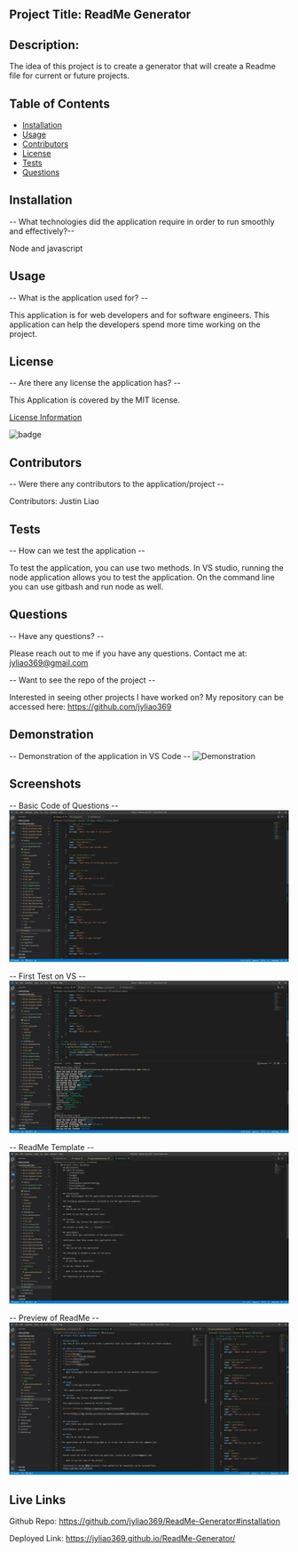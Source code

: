 ## Project Title: ReadMe Generator

  ## Description:
  The idea of this project is to create a generator that will create a Readme file for current or future projects.

  ## Table of Contents
  * [Installation](#installation)
  * [Usage](#usage)
  * [Contributors](#contributors)
  * [License](#license)
  * [Tests](#tests)
  * [Questions](#questions)
  
  ## Installation
  -- What technologies did the application require in order to run smoothly and effectively?--

  Node and javascript

  ## Usage
  -- What is the application used for? --

  This application is for web developers and for software engineers. This application can help the developers spend more time working on the project.

  ## License
  -- Are there any license the application has? --

  This Application is covered by the MIT license.

  [License Information](https://opensource.org/licenses/MIT)

  ![badge](https://img.shields.io/static/v1?label=License&message=MIT&color=success)


  ## Contributors
  -- Were there any contributors to the application/project --

  Contributors: Justin Liao

  ## Tests
  -- How can we test the application --

 To test the application, you can use two methods. In VS studio, running the node application allows you to test the application. On the command line you can use gitbash and run node as well.

  ## Questions
  -- Have any questions? --

  Please reach out to me if you have any questions. Contact me at: jyliao369@gmail.com

  -- Want to see the repo of the project --

  Interested in seeing other projects I have worked on? My repository can be accessed here: 
  https://github.com/jyliao369



  ## Demonstration
  -- Demonstration of the application in VS Code --
  ![Demonstration](screenshots/Demo-VS.gif)
  
  ## Screenshots
  -- Basic Code of Questions --
  ![Questions](screenshots/screenshot1.jpg)


  -- First Test on VS --
  ![First Test](screenshots/screenshot2.jpg)


  -- ReadMe Template --
  ![Template of the markdown File](screenshots/screenshot3.jpg)


  -- Preview of ReadMe --
  ![Preview in VS](screenshots/screenshot4.jpg)



  ## Live Links

  Github Repo: https://github.com/jyliao369/ReadMe-Generator#installation

  Deployed Link: https://jyliao369.github.io/ReadMe-Generator/

  